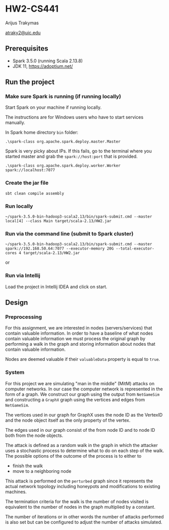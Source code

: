 # HW2-CS441
Arijus Trakymas

atraky2@uic.edu

## Prerequisites

- Spark 3.5.0 (running Scala 2.13.8)
- JDK 11, https://adoptium.net/

## Run the project

### Make sure Spark is running (if running locally)
Start Spark on your machine if running locally.

The instructions are for Windows users who have to start
services manually.

In Spark home directory `bin` folder:
```shell
.\spark-class org.apache.spark.deploy.master.Master
```

Spark is very picky about IPs. If this fails, go to the terminal where
you started master and grab the `spark://host:port` that is provided.
```shell
.\spark-class org.apache.spark.deploy.worker.Worker spark://localhost:7077
```

### Create the jar file
```shell
sbt clean compile assembly
```

### Run locally
```shell
~/spark-3.5.0-bin-hadoop3-scala2.13/bin/spark-submit.cmd --master local[4] --class Main target/scala-2.13/HW2.jar 
```

### Run via the command line (submit to Spark cluster)
```shell
~/spark-3.5.0-bin-hadoop3-scala2.13/bin/spark-submit.cmd --master spark://192.168.50.64:7077 --executor-memory 20G --total-executor-cores 4 target/scala-2.13/HW2.jar 
```

or

### Run via Intellij
Load the project in Intellij IDEA and click on start.

## Design
### Preprocessing
For this assignment, we are interested in nodes (servers/services)
that contain valuable information. In order to have a baseline of
what nodes contain valuable information we must process the original
graph by performing a walk in the graph and storing information
about nodes that contain valuable information.

Nodes are deemed valuable if their `valuableData` property is equal to `true`.

### System
For this project we are simulating "man in the middle" (MitM) attacks on computer
networks. In our case the computer network is represented in the form of a graph.
We construct our graph using the output from `NetGameSim` and constructing a `GraphX`
graph using the vertices and edges from `NetGameSim`.

The vertices used in our graph for GraphX uses the node ID as the VertexID and the
node object itself as the only property of the vertex.

The edges used in our graph consist of the from node ID and to node ID both from
the node objects.

The attack is defined as a random walk in the graph in which the attacker uses a
stochastic process to determine what to do on each step of the walk. The possible
options of the outcome of the process is to either to 
- finish the walk
- move to a neighboring node

This attack is performed on the `perturbed` graph since it represents the actual
network topology including honeypots and modifications to existing machines.

The termination criteria for the walk is the number of nodes visited is equivalent
to the number of nodes in the graph multiplied by a constant.

The number of iterations or in other words the number of attacks performed is also
set but can be configured to adjust the number of attacks simulated.
